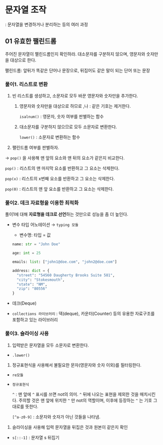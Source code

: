 # 문자열 조작
: 문자열을 변경하거나 분리하는 등의 여러 과정

## 01 유효한 팰린드롬

주어진 문자열이 팰린드롬인지 확인하라. 대소문자를 구분하지 않으며, 영문자와 숫자만을 대상으로 한다.

팰린드롬: 앞뒤가 똑같은 단어나 문장으로, 뒤집어도 같은 말이 되는 단어 또는 문장

### 풀이1. 리스트로 변환

1. 빈 리스트를 생성하고, 소문자로 모두 바꾼 영문자와 숫자만을 추가한다.
    1. 영문자와 숫자만을 대상으로 하므로 ,나 : 같은 기호는 제거한다.
        
        `isalnum()` : 영문자, 숫자 여부를 판별하는 함수
        
    2. 대소문자를 구분하지 않으므로 모두 소문자로 변환한다.
        
        `lower()` : 소문자로 변환하는 함수
        
2. 팰린드롬 여부를 판별하자. 

→ `pop()` 을 사용해 맨 앞의 요소와 맨 뒤의 요소가 같은지 비교한다.

`pop()` : 리스트의 맨 마지막 요소를 반환하고 그 요소는 삭제한다.

`pop(x)` : 리스트의 x번째 요소를 반환하고 그 요소는 삭제한다.

`pop(0)` : 리스트의 맨 앞 요소를 반환하고 그 요소는 삭제한다.

### 풀이2. 데크 자료형을 이용한 최적화

풀이1에 대해 **자료형을 데크로 선언**하는 것만으로 성능을 좀 더 높인다.

- 변수 타입 어노테이션 → `typing 모듈`
    - 변수명: 타입 = 값
    
    ```python
    name: str = "John Doe"
    
    age: int = 25
    
    emails: list: ["john1@doe.com", "john2@doe.com"]
    
    address: dict = {
      "street": "54560 Daugherty Brooks Suite 581",
      "city": "Stokesmouth",
      "state": "NM",
      "zip": "80556"
    }
    ```
    
- 데크(Deque)
- `collections 라이브러리` : 덱(deque), 카운터(Counter) 등의 유용한 자료구조를 포함하고 있는 라이브러리

### 풀이3. 슬라이싱 사용

1. 입력받은 문자열을 모두 소문자로 변환한다.
- `.lower()`
1. 정규표현식을 사용해서 불필요한 문자(영문자와 숫자 이외)를 필터링한다.
- `re모듈`
- `정규표현식`
    
    `^` : 맨 앞에 `^` 표시를 쓰면 not의 의미. `^` 뒤에 나오는 표현을 제외한 것을 매치시킨다. 주의할 것은 맨 앞에 위치한 `^` 만 not의 역할이며, 이후에 등장하는 `^` 는 기호 그대로를 뜻한다.
    
    `[^a-z0-9]` : 소문자와 숫자가 아닌 것들을 나타냄.
    
1. 슬라이싱을 사용해 입력 문자열을 뒤집은 것과 원본이 같은지 확인
- `s[::-1]` : 문자열 s 뒤집기